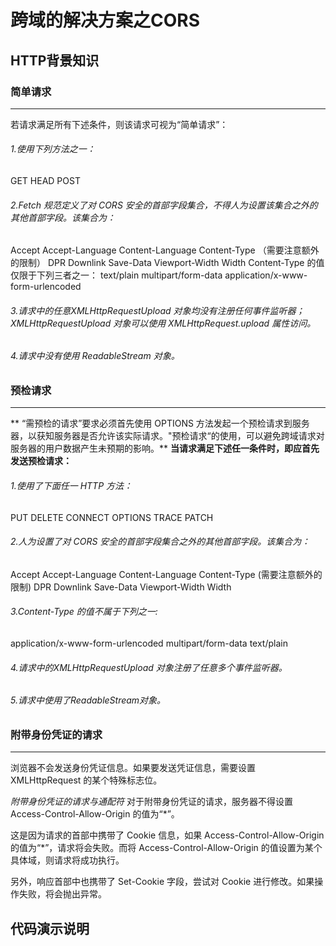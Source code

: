 # 跨域的解决方案之CORS
## HTTP背景知识
### 简单请求

------------


若请求满足所有下述条件，则该请求可视为“简单请求”：

###### 1.使用下列方法之一：
GET
HEAD
POST

###### 2.Fetch 规范定义了对 CORS 安全的首部字段集合，不得人为设置该集合之外的其他首部字段。该集合为：
Accept
Accept-Language
Content-Language
Content-Type （需要注意额外的限制）
DPR
Downlink
Save-Data
Viewport-Width
Width
Content-Type 的值仅限于下列三者之一：
text/plain
multipart/form-data
application/x-www-form-urlencoded
###### 3.请求中的任意XMLHttpRequestUpload 对象均没有注册任何事件监听器；XMLHttpRequestUpload 对象可以使用 XMLHttpRequest.upload 属性访问。

###### 4.请求中没有使用 ReadableStream 对象。
### 预检请求

------------


**     “需预检的请求”要求必须首先使用 OPTIONS   方法发起一个预检请求到服务器，以获知服务器是否允许该实际请求。"预检请求“的使用，可以避免跨域请求对服务器的用户数据产生未预期的影响。**
**当请求满足下述任一条件时，即应首先发送预检请求：**

######  1.使用了下面任一 HTTP 方法：
PUT
DELETE
CONNECT
OPTIONS
TRACE
PATCH
######  2.人为设置了对 CORS 安全的首部字段集合之外的其他首部字段。该集合为：
Accept
Accept-Language
Content-Language
Content-Type (需要注意额外的限制)
DPR
Downlink
Save-Data
Viewport-Width
Width
######  3.Content-Type 的值不属于下列之一:
application/x-www-form-urlencoded
multipart/form-data
text/plain
######  4.请求中的XMLHttpRequestUpload 对象注册了任意多个事件监听器。
######  5.请求中使用了ReadableStream对象。

### 附带身份凭证的请求

------------
浏览器不会发送身份凭证信息。如果要发送凭证信息，需要设置 XMLHttpRequest 的某个特殊标志位。

*附带身份凭证的请求与通配符*
对于附带身份凭证的请求，服务器不得设置 Access-Control-Allow-Origin 的值为“*”。

这是因为请求的首部中携带了 Cookie 信息，如果 Access-Control-Allow-Origin 的值为“*”，请求将会失败。而将 Access-Control-Allow-Origin 的值设置为某个具体域，则请求将成功执行。

另外，响应首部中也携带了 Set-Cookie 字段，尝试对 Cookie 进行修改。如果操作失败，将会抛出异常。


## 代码演示说明

